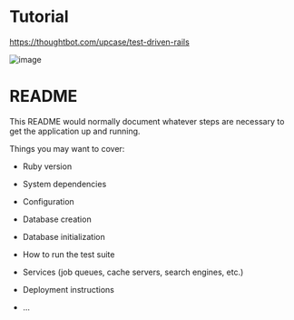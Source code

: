 # Tutorial

https://thoughtbot.com/upcase/test-driven-rails

![image](https://user-images.githubusercontent.com/13565745/151042777-df01df0e-8ee4-4841-9725-cd1d9ec404cc.png)

# README

This README would normally document whatever steps are necessary to get the
application up and running.

Things you may want to cover:

* Ruby version

* System dependencies

* Configuration

* Database creation

* Database initialization

* How to run the test suite

* Services (job queues, cache servers, search engines, etc.)

* Deployment instructions

* ...
